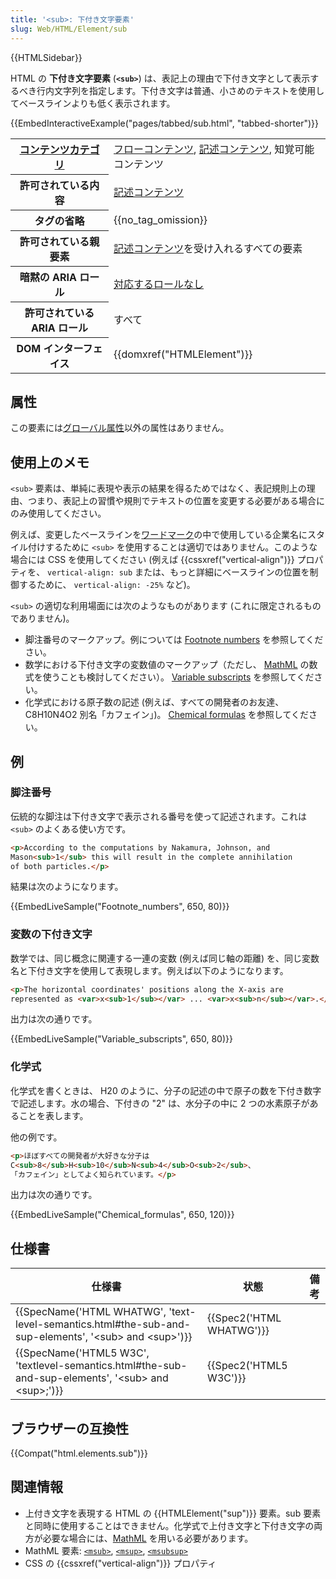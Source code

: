 ```yaml
---
title: '<sub>: 下付き文字要素'
slug: Web/HTML/Element/sub
---
```


{{HTMLSidebar}}

HTML の **下付き文字要素** (**`<sub>`**) は、表記上の理由で下付き文字として表示するべき行内文字列を指定します。下付き文字は普通、小さめのテキストを使用してベースラインよりも低く表示されます。

{{EmbedInteractiveExample("pages/tabbed/sub.html", "tabbed-shorter")}}

<table class="properties">
  <tbody>
    <tr>
      <th scope="row">
        <a href="/ja/docs/Web/HTML/Content_categories">コンテンツカテゴリ</a>
      </th>
      <td>
        <a href="/ja/docs/Web/HTML/Content_categories#フローコンテンツ"
          >フローコンテンツ</a
        >,
        <a href="/ja/docs/Web/HTML/Content_categories#記述コンテンツ"
          >記述コンテンツ</a
        >, 知覚可能コンテンツ
      </td>
    </tr>
    <tr>
      <th scope="row">許可されている内容</th>
      <td>
        <a href="/ja/docs/Web/HTML/Content_categories#記述コンテンツ"
          >記述コンテンツ</a
        >
      </td>
    </tr>
    <tr>
      <th scope="row">タグの省略</th>
      <td>{{no_tag_omission}}</td>
    </tr>
    <tr>
      <th scope="row">許可されている親要素</th>
      <td>
        <a href="/ja/docs/Web/HTML/Content_categories#記述コンテンツ"
          >記述コンテンツ</a
        >を受け入れるすべての要素
      </td>
    </tr>
    <tr>
      <th scope="row">暗黙の ARIA ロール</th>
      <td>
        <a href="https://www.w3.org/TR/html-aria/#dfn-no-corresponding-role"
          >対応するロールなし</a
        >
      </td>
    </tr>
    <tr>
      <th scope="row">許可されている ARIA ロール</th>
      <td>すべて</td>
    </tr>
    <tr>
      <th scope="row">DOM インターフェイス</th>
      <td>{{domxref("HTMLElement")}}</td>
    </tr>
  </tbody>
</table>

## 属性

この要素には[グローバル属性](/ja/docs/Web/HTML/Global_attributes)以外の属性はありません。

## 使用上のメモ

`<sub>` 要素は、単純に表現や表示の結果を得るためではなく、表記規則上の理由、つまり、表記上の習慣や規則でテキストの位置を変更する必要がある場合にのみ使用してください。

例えば、変更したベースラインを[ワードマーク](https://ja.wikipedia.org/wiki/ワードマーク)の中で使用している企業名にスタイル付けするために `<sub>` を使用することは適切ではありません。このような場合には CSS を使用してください (例えば {{cssxref("vertical-align")}} プロパティを、 `vertical-align: sub` または、もっと詳細にベースラインの位置を制御するために、 `vertical-align: -25%` など)。

`<sub>` の適切な利用場面には次のようなものがあります (これに限定されるものでありません)。

- 脚注番号のマークアップ。例については [Footnote numbers](#footnote_numbers) を参照してください。
- 数学における下付き文字の変数値のマークアップ（ただし、 [MathML](/ja/docs/Web/MathML) の数式を使うことも検討してください）。 [Variable subscripts](#variable_subscripts) を参照してください。
- 化学式における原子数の記述 (例えば、すべての開発者のお友達、 C8H10N4O2 別名「カフェイン」)。 [Chemical formulas](#chemical_formulas) を参照してください。

## 例

### 脚注番号

伝統的な脚注は下付き文字で表示される番号を使って記述されます。これは `<sub>` のよくある使い方です。

```html
<p>According to the computations by Nakamura, Johnson, and
Mason<sub>1</sub> this will result in the complete annihilation
of both particles.</p>
```

結果は次のようになります。

{{EmbedLiveSample("Footnote_numbers", 650, 80)}}

### 変数の下付き文字

数学では、同じ概念に関連する一連の変数 (例えば同じ軸の距離) を、同じ変数名と下付き文字を使用して表現します。例えば以下のようになります。

```html
<p>The horizontal coordinates' positions along the X-axis are
represented as <var>x<sub>1</sub></var> ... <var>x<sub>n</sub></var>.</p>
```

出力は次の通りです。

{{EmbedLiveSample("Variable_subscripts", 650, 80)}}

### 化学式

化学式を書くときは、 H20 のように、分子の記述の中で原子の数を下付き数字で記述します。水の場合、下付きの "2" は、水分子の中に 2 つの水素原子があることを表します。

他の例です。

```html
<p>ほぼすべての開発者が大好きな分子は
C<sub>8</sub>H<sub>10</sub>N<sub>4</sub>O<sub>2</sub>、
「カフェイン」としてよく知られています。</p>
```

出力は次の通りです。

{{EmbedLiveSample("Chemical_formulas", 650, 120)}}

## 仕様書

| 仕様書                                                                                                                                               | 状態                             | 備考 |
| ---------------------------------------------------------------------------------------------------------------------------------------------------- | -------------------------------- | ---- |
| {{SpecName('HTML WHATWG', 'text-level-semantics.html#the-sub-and-sup-elements', '&lt;sub&gt; and &lt;sup&gt;')}} | {{Spec2('HTML WHATWG')}} |      |
| {{SpecName('HTML5 W3C', 'textlevel-semantics.html#the-sub-and-sup-elements', '&lt;sub&gt; and &lt;sup&gt;;')}} | {{Spec2('HTML5 W3C')}}     |      |

## ブラウザーの互換性

{{Compat("html.elements.sub")}}

## 関連情報

- 上付き文字を表現する HTML の {{HTMLElement("sup")}} 要素。sub 要素と同時に使用することはできません。化学式で上付き文字と下付き文字の両方が必要な場合には、[MathML](/ja/docs/MathML) を用いる必要があります。
- MathML 要素: [`<msub>`](/ja/docs/Web/MathML/Element/msub), [`<msup>`](/ja/docs/Web/MathML/Element/msup), [`<msubsup>`](/ja/docs/Web/MathML/Element/msubsup)
- CSS の {{cssxref("vertical-align")}} プロパティ
